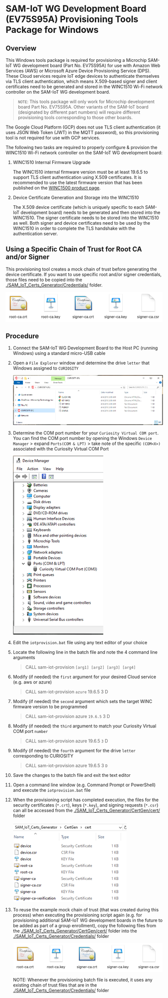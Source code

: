 # SAM-IoT WG Development Board (EV75S95A) Provisioning Tools Package for Windows

## Overview

This Windows tools package is required for provisioning a Microchip SAM-IoT WG development board (Part No. EV75S95A) for use with Amazon Web Services (AWS) or Microsoft Azure Device Provisioning Service (DPS).  These Cloud services require IoT edge devices to authenticate themselves via TLS client authentication, which means X.509-based signer and client certificates need to be generated and stored in the WINC1510 Wi-Fi network controller on the SAM-IoT WG development board.

> `NOTE`: This tools package will only work for Microchip development board Part No. EV75S95A.  Other variants of the SAM-IoT board (designated by different part numbers) will require different provisioning tools corresponding to those other boards.

The Google Cloud Platform (GCP) does not use TLS client authentication (it uses JSON Web Token (JWT) in the MQTT password), so this provisioning tool is not required for use with GCP services.

The following two tasks are required to properly configure & provision the WINC1510 Wi-Fi network controller on the SAM-IoT WG development board:

1. WINC1510 Internal Firmware Upgrade

    The WINC1510 internal firmware version must be at least 19.6.5 to support TLS client authentication using X.509 certificates.  It is recommended to use the latest firmware version that has been published on the [WINC1500 product page](https://www.microchip.com/wwwproducts/en/ATWINC1500).

2. Device Certificate Generation and Storage into the WINC1510

    The X.509 device certificate (which is uniquely specific to each SAM-IoT development board) needs to be generated and then stored into the WINC1510.  The signer certificate needs to be stored into the WINC1510 as well.  Both signer and device certificates need to be used by the WINC1510 in order to complete the TLS handshake with the authentication server.
    
## Using a Specific Chain of Trust for Root CA and/or Signer

This provisioning tool creates a mock chain of trust before generating the device certificate.  If you want to use specific root and/or signer credentials, those files need to be copied into the [./SAM_IoT_Certs_Generator/Credentials/](./SAM_IoT_Certs_Generator/Credentials/) folder.

<img src=".//media/image_03.png" />
    
## Procedure

1. Connect the SAM-IoT WG Development Board to the Host PC (running Windows) using a standard micro-USB cable

2. Open a `File Explorer` window and determine the drive `letter` that Windows assigned to `CURIOSITY` 

    <img src=".//media/image_00.png" />

3. Determine the COM port number for your `Curiosity Virtual COM port`.  You can find the COM port number by opening the Windows `Device Manager` &gt; expand `Ports(COM & LPT)` &gt; take note of the specific `(COM<X>)` associated with the Curiosity Virtual COM Port

    <img src=".//media/image_01.png" />

4. Edit the `iotprovision.bat` file using any text editor of your choice

5. Locate the following line in the batch file and note the 4 command line arguments 

    > CALL sam-iot-provision `[arg1] [arg2] [arg3] [arg4]`

6. Modify (if needed) the `first` argument for your desired Cloud service (e.g. aws or azure)

    > CALL sam-iot-provision `azure` 19.6.5 3 D

7. Modify (if needed) the `second` argument which sets the target WINC firmware version to be programmed

    > CALL sam-iot-provision azure `19.6.5` 3 D

8. Modify (if needed) the `third` argument to match your Curiosity Virtual COM port `number`

    > CALL sam-iot-provision azure 19.6.5 `3` D

9. Modify (if needed) the `fourth` argument for the drive `letter` corresponding to CURIOSITY

    > CALL sam-iot-provision azure 19.6.5 3 `D`

10. Save the changes to the batch file and exit the text editor

11. Open a command line window (e.g. Command Prompt or PowerShell) and execute the `iotprovision.bat` file

12. When the provisioning script has completed execution, the files for the security certificates (`*.crt`), keys (`*.key`), and signing requests (`*.csr`) can all be accessed from the [./SAM_IoT_Certs_Generator/CertGen/cert/](./SAM_IoT_Certs_Generator/CertGen/cert/) folder

    <img src=".//media/image_02.png" />

13. To reuse the example mock chain of trust (that was created during this process) when executing the provisioning script again (e.g. for provisioning additional SAM-IoT WG development boards in the future to be added as part of a group enrollment), copy the following files from the [./SAM_IoT_Certs_Generator/CertGen/cert/](./SAM_IoT_Certs_Generator/CertGen/cert/) folder into the [./SAM_IoT_Certs_Generator/Credentials/](./SAM_IoT_Certs_Generator/Credentials/) folder

    <img src=".//media/image_03.png" />
    
    NOTE: Whenever the provisioning batch file is executed, it uses any existing chain of trust files that are in the [./SAM_IoT_Certs_Generator/Credentials/](./SAM_IoT_Certs_Generator/Credentials/) folder